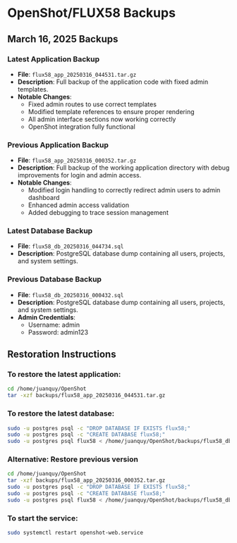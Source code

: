 # OpenShot/FLUX58 Backups

## March 16, 2025 Backups

### Latest Application Backup
- **File**: `flux58_app_20250316_044531.tar.gz`
- **Description**: Full backup of the application code with fixed admin templates.
- **Notable Changes**:
  - Fixed admin routes to use correct templates
  - Modified template references to ensure proper rendering
  - All admin interface sections now working correctly
  - OpenShot integration fully functional

### Previous Application Backup
- **File**: `flux58_app_20250316_000352.tar.gz`
- **Description**: Full backup of the working application directory with debug improvements for login and admin access.
- **Notable Changes**: 
  - Modified login handling to correctly redirect admin users to admin dashboard
  - Enhanced admin access validation
  - Added debugging to trace session management

### Latest Database Backup
- **File**: `flux58_db_20250316_044734.sql`
- **Description**: PostgreSQL database dump containing all users, projects, and system settings.

### Previous Database Backup
- **File**: `flux58_db_20250316_000432.sql`
- **Description**: PostgreSQL database dump containing all users, projects, and system settings.
- **Admin Credentials**: 
  - Username: admin
  - Password: admin123

## Restoration Instructions

### To restore the latest application:
```bash
cd /home/juanquy/OpenShot
tar -xzf backups/flux58_app_20250316_044531.tar.gz
```

### To restore the latest database:
```bash
sudo -u postgres psql -c "DROP DATABASE IF EXISTS flux58;"
sudo -u postgres psql -c "CREATE DATABASE flux58;"
sudo -u postgres psql flux58 < /home/juanquy/OpenShot/backups/flux58_db_20250316_044734.sql
```

### Alternative: Restore previous version
```bash
cd /home/juanquy/OpenShot
tar -xzf backups/flux58_app_20250316_000352.tar.gz
sudo -u postgres psql -c "DROP DATABASE IF EXISTS flux58;"
sudo -u postgres psql -c "CREATE DATABASE flux58;"
sudo -u postgres psql flux58 < /home/juanquy/OpenShot/backups/flux58_db_20250316_000432.sql
```

### To start the service:
```bash
sudo systemctl restart openshot-web.service
```